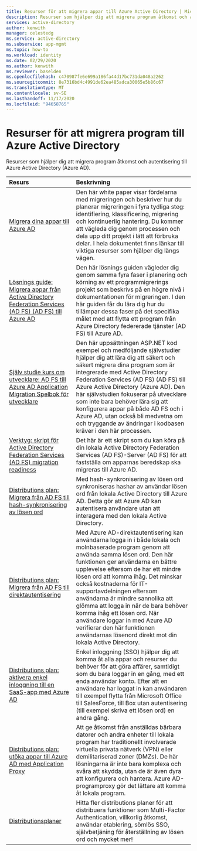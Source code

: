 ```yaml
---
title: Resurser för att migrera appar till Azure Active Directory | Microsoft Docs
description: Resurser som hjälper dig att migrera program åtkomst och autentisering till Azure Active Directory (Azure AD).
services: active-directory
author: kenwith
manager: celestedg
ms.service: active-directory
ms.subservice: app-mgmt
ms.topic: how-to
ms.workload: identity
ms.date: 02/29/2020
ms.author: kenwith
ms.reviewer: baselden
ms.openlocfilehash: c470987fe6e699a186fa44d17bc731da048a2262
ms.sourcegitcommit: 8e7316bd4c4991de62ea485adca30065e5b86c67
ms.translationtype: MT
ms.contentlocale: sv-SE
ms.lasthandoff: 11/17/2020
ms.locfileid: "94658765"
---
```

# <a name="resources-for-migrating-applications-to-azure-active-directory"></a>Resurser för att migrera program till Azure Active Directory

Resurser som hjälper dig att migrera program åtkomst och autentisering till Azure Active Directory (Azure AD).

| Resurs  | Beskrivning  |
|:-----------|:-------------|
|[Migrera dina appar till Azure AD](https://aka.ms/migrateapps/whitepaper) | Den här white paper visar fördelarna med migreringen och beskriver hur du planerar migreringen i fyra tydliga steg: identifiering, klassificering, migrering och kontinuerlig hantering. Du kommer att vägleda dig genom processen och dela upp ditt projekt i lätt att förbruka delar. I hela dokumentet finns länkar till viktiga resurser som hjälper dig längs vägen. |
|[Lösnings guide: Migrera appar från Active Directory Federation Services (AD FS) (AD FS) till Azure AD](./migrate-adfs-apps-to-azure.md) | Den här lösnings guiden vägleder dig genom samma fyra faser i planering och körning av ett programmigrerings projekt som beskrivs på en högre nivå i dokumentationen för migreringen. I den här guiden får du lära dig hur du tillämpar dessa faser på det specifika målet med att flytta ett program från Azure Directory federerade tjänster (AD FS) till Azure AD.|
|[Själv studie kurs om utvecklare: AD FS till Azure AD Application Migration Spelbok för utvecklare](https://aka.ms/adfsplaybook) | Den här uppsättningen ASP.NET kod exempel och medföljande självstudier hjälper dig att lära dig att säkert och säkert migrera dina program som är integrerade med Active Directory Federation Services (AD FS) (AD FS) till Azure Active Directory (Azure AD). Den här självstudien fokuserar på utvecklare som inte bara behöver lära sig att konfigurera appar på både AD FS och i Azure AD, utan också bli medvetna om och tryggande av ändringar i kodbasen kräver i den här processen.|
| [Verktyg: skript för Active Directory Federation Services (AD FS) migration readiness](https://aka.ms/migrateapps/adfstools) | Det här är ett skript som du kan köra på din lokala Active Directory Federation Services (AD FS)-Server (AD FS) för att fastställa om apparnas beredskap ska migreras till Azure AD.|
| [Distributions plan: Migrera från AD FS till hash-synkronisering av lösen ord](https://aka.ms/ADFSTOPHSDPDownload) | Med hash-synkronisering av lösen ord synkroniseras hashar av användar lösen ord från lokala Active Directory till Azure AD. Detta gör att Azure AD kan autentisera användare utan att interagera med den lokala Active Directory.| 
| [Distributions plan: Migrera från AD FS till direktautentisering](https://aka.ms/ADFSTOPTADPDownload)|Med Azure AD-direktautentisering kan användarna logga in i både lokala och molnbaserade program genom att använda samma lösen ord. Den här funktionen ger användarna en bättre upplevelse eftersom de har ett mindre lösen ord att komma ihåg. Det minskar också kostnaderna för IT-supportavdelningen eftersom användarna är mindre sannolika att glömma att logga in när de bara behöver komma ihåg ett lösen ord. När användare loggar in med Azure AD verifierar den här funktionen användarnas lösenord direkt mot din lokala Active Directory.|
| [Distributions plan: aktivera enkel inloggning till en SaaS-app med Azure AD](https://aka.ms/SSODPDownload) | Enkel inloggning (SSO) hjälper dig att komma åt alla appar och resurser du behöver för att göra affärer, samtidigt som du bara loggar in en gång, med ett enda användar konto. Efter att en användare har loggat in kan användaren till exempel flytta från Microsoft Office till SalesForce, till Box utan autentisering (till exempel skriva ett lösen ord) en andra gång. 
| [Distributions plan: utöka appar till Azure AD med Application Proxy](https://aka.ms/AppProxyDPDownload)| Att ge åtkomst från anställdas bärbara datorer och andra enheter till lokala program har traditionellt involverade virtuella privata nätverk (VPN) eller demilitariserad zoner (DMZs). De här lösningarna är inte bara komplexa och svåra att skydda, utan de är även dyra att konfigurera och hantera. Azure AD-programproxy gör det lättare att komma åt lokala program. |
| [Distributionsplaner](../fundamentals/active-directory-deployment-plans.md) | Hitta fler distributions planer för att distribuera funktioner som Multi-Factor Authentication, villkorlig åtkomst, användar etablering, sömlös SSO, självbetjäning för återställning av lösen ord och mycket mer! |